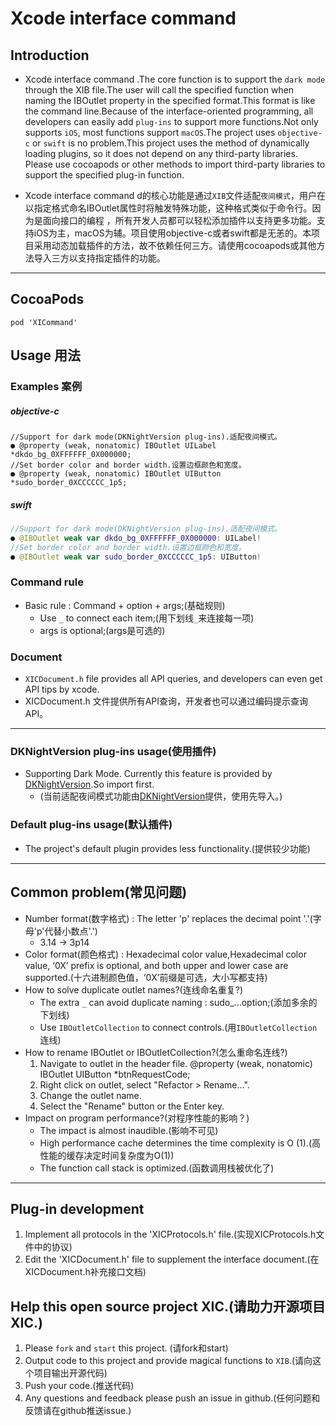 # Xcode interface command
## Introduction
- Xcode interface command .The core function is to support the `dark mode` through the XIB file.The user will call the specified function when naming the IBOutlet property in the specified format.This format is like the command line.Because of the interface-oriented programming, all developers can easily add `plug-ins` to support more functions.Not only supports `iOS`, most functions support `macOS`.The project uses `objective-c` or `swift` is no problem.This project uses the method of dynamically loading plugins, so it does not depend on any third-party libraries. Please use cocoapods or other methods to import third-party libraries to support the specified plug-in function.

- Xcode interface command d的核心功能是通过`XIB`文件适配`夜间模式`，用户在以指定格式命名IBOutlet属性时将触发特殊功能，这种格式类似于命令行。因为是面向接口的编程 ，所有开发人员都可以轻松添加插件以支持更多功能。支持iOS为主，macOS为辅。项目使用objective-c或者swift都是无恙的。本项目采用动态加载插件的方法，故不依赖任何三方。请使用cocoapods或其他方法导入三方以支持指定插件的功能。
---
## CocoaPods
```
pod 'XICommand'
```

## Usage 用法
### Examples 案例
##### objective-c
```objc
//Support for dark mode(DKNightVersion plug-ins).适配夜间模式。
● @property (weak, nonatomic) IBOutlet UILabel  *dkdo_bg_0XFFFFFF_0X000000;
//Set border color and border width.设置边框颜色和宽度。
● @property (weak, nonatomic) IBOutlet UIButton *sudo_border_0XCCCCCC_1p5;
```
##### swift
```swift
//Support for dark mode(DKNightVersion plug-ins).适配夜间模式。
● @IBOutlet weak var dkdo_bg_0XFFFFFF_0X000000: UILabel!
//Set border color and border width.设置边框颜色和宽度。
● @IBOutlet weak var sudo_border_0XCCCCCC_1p5: UIButton!
```

### Command rule
- Basic rule : Command + option + args;(基础规则)
   - Use `_` to connect each item;(用下划线`_`来连接每一项)
   - args is optional;(args是可选的)
   
### Document
- `XICDocument.h` file provides all API queries, and developers can even get API tips by xcode.
- XICDocument.h 文件提供所有API查询，开发者也可以通过编码提示查询API。 
   
---

### DKNightVersion plug-ins usage(使用插件)
- Supporting Dark Mode. Currently this feature is provided by [DKNightVersion](https://github.com/draveness/DKNightVersion).So import first.
   - (当前适配夜间模式功能由[DKNightVersion](https://github.com/draveness/DKNightVersion)提供，使用先导入。)

### Default plug-ins usage(默认插件)
- The project's default plugin provides less functionality.(提供较少功能)
---
## Common problem(常见问题)
- Number format(数字格式) : The letter 'p' replaces the decimal point '.'(字母'p'代替小数点'.')
   - 3.14 -> 3p14 
- Color format(颜色格式) : Hexadecimal color value,Hexadecimal color value, ‘0X’ prefix is optional, and both upper and lower case are supported.(十六进制颜色值，‘0X’前缀是可选，大小写都支持)
- How to solve duplicate outlet names?(连线命名重复?)
   - The extra `_` can avoid duplicate naming : sudo_...option;(添加多余的下划线)
   - Use `IBOutletCollection` to connect controls.(用`IBOutletCollection`连线)
- How to rename IBOutlet or IBOutletCollection?(怎么重命名连线?)
   1. Navigate to outlet in the header file. @property (weak, nonatomic) IBOutlet UIButton *btnRequestCode;
   2. Right click on outlet, select "Refactor > Rename...".
   3. Change the outlet name.
   4. Select the "Rename" button or the Enter key.
- Impact on program performance?(对程序性能的影响？)
   - The impact is almost inaudible.(影响不可见)
   - High performance cache determines the time complexity is O (1).(高性能的缓存决定时间复杂度为O(1))
   - The function call stack is optimized.(函数调用栈被优化了)
---
## Plug-in development
1. Implement all protocols in the 'XICProtocols.h' file.(实现XICProtocols.h文件中的协议)
2. Edit the 'XICDocument.h' file to supplement the interface document.(在XICDocument.h补充接口文档)

## Help this open source project XIC.(请助力开源项目XIC.)
1.   Please `fork` and `start` this project. (请fork和start)
2.   Output code to this project and provide magical functions to `XIB`.(请向这个项目输出开源代码) 
3.   Push your code.(推送代码)
4.   Any questions and feedback please push an issue in github.(任何问题和反馈请在github推送issue.)
